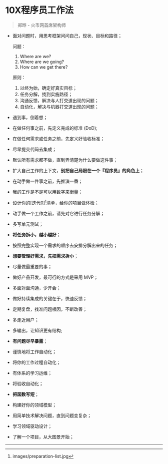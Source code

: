 # 10X程序员工作法

> 郑晔 - 火币网首席架构师

* 面对问题时，用思考框架问问自己，现状、目标和路径；

  问题：
    1. Where are we?
    2. Where are we going?
    3. How can we get there?

  原则：
    1. 以终为始，确定好真实目标；
    2. 任务分解，找到实施路径；
    3. 沟通反馈，解决与人打交道出现的问题；
    4. 自动化，解决与机器打交道出现的问题；

* 遇到事，倒着想；

* 在做任何事之前，先定义完成的标准 (DoD);

* 在做任何需求或任务之前，先定义好验收标准；

* 尽早提交代码去集成；

* 默认所有需求都不做，直到弄清楚为什么要做这件事；

* 扩大自己工作的上下文，**别把自己局限在一个『程序员』的角色上**；

* 在动手做一件事之前，先推演一番；

* 我的工作是不是可以用数字来衡量；

* 设计你的[迭代0][^1]清单，给你的项目做体检；

* 动手做一个工作之前，请先对它进行任务分解；

* 多写单元测试；

* **将任务拆小，越小越好**；

* 按照完整实现一个需求的顺序去安排分解出来的任务；

* **想要管理好需求，先把需求拆小**；

* 尽量做最重要的事；

* 做好产品开发，最可行的方式是采用 MVP；

* 多面对面沟通，少开会；

* 做好持续集成的关键在于，快速反馈；

* 定期复盘，找准问题根因，不断改善；

* 多走近用户；
* 多输出，让知识更有结构;

* **有问题尽早暴露**；

* 谨慎地将工作自动化；

* 将你的工作过程自动化；

* 有体系的学习运维；

* 将验收自动化；

* **把函数写短**；

* 构建好你的领域模型；

* 用简单技术解决问题，直到问题变复杂；

* 学习领域驱动设计；

* 了解一个项目，从大图景开始；



[^1]: images/preparation-list.jpg



---

